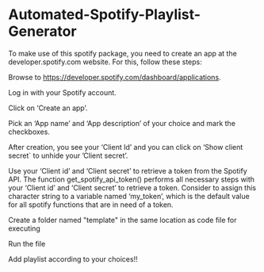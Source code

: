 # Automated-Spotify-Playlist-Generator

To make use of this spotify package, you need to create an app at the developer.spotify.com website. For this, follow these steps:

Browse to https://developer.spotify.com/dashboard/applications.

Log in with your Spotify account.

Click on ‘Create an app’.

Pick an ‘App name’ and ‘App description’ of your choice and mark the checkboxes.

After creation, you see your ‘Client Id’ and you can click on ‘Show client secret` to unhide your ’Client secret’.

Use your ‘Client id’ and ‘Client secret’ to retrieve a token from the Spotify API. The function get_spotify_api_token() performs all necessary steps with your ‘Client id’ and ‘Client secret’ to retrieve a token. Consider to assign this character string to a variable named ‘my_token’, which is the default value for all spotify functions that are in need of a token.

Create a folder named "template" in the same location as code file for executing

Run the file

Add playlist according to your choices!!
